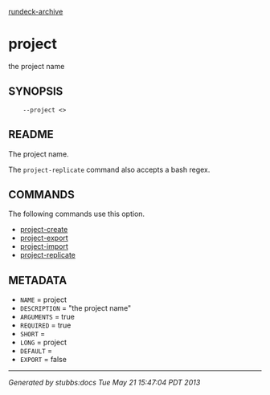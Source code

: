 [rundeck-archive](../../index.html)

# project

the project name

## SYNOPSIS

        --project <>

## README

The project name.

The `project-replicate` command also accepts a bash regex.

## COMMANDS

The following commands use this option.

* [project-create](../../commands/project-create/index.html)
* [project-export](../../commands/project-export/index.html)
* [project-import](../../commands/project-import/index.html)
* [project-replicate](../../commands/project-replicate/index.html)

## METADATA

* `NAME` = project
* `DESCRIPTION` = "the project name"
* `ARGUMENTS` = true
* `REQUIRED` = true
* `SHORT` = 
* `LONG` = project
* `DEFAULT` = 
* `EXPORT` = false

----

*Generated by stubbs:docs Tue May 21 15:47:04 PDT 2013*

